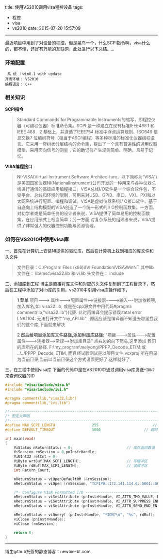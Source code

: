 title: 使用VS2010调用visa程控设备
tags:
  - 程控
  - visa
  - vs2010
date: 2015-07-20 15:57:09
---
最近项目中用到了对设备的程控，但是菜鸟一个，什么SCPI指令啊，visa什么的，都不懂，还好有万能的互联网，此处进行以下总结……

### 环境配置
```
 系 统 ：win8.1 with update
开发环境： VS2010
编程语言： C++
```
<!--more-->

### 相关知识
**SCPI指令**
>Standard Commands for Programmable Instruments的缩写，即程控仪器（可编程仪器）标准命令集。SCPI 是一种建立在现有标准IEEE488.1 和 IEEE 488．2 基础上，并遵循了IEEE754 标准中浮点运算规则、ISO646 信息交换7 位编码符号（相当于ASCll编程）等多种标准的标准化仪器编程语言。它采用一套树状分层结构的命令集，提出了一个具有普遍性的通用仪器模型，采用面向信号的测量；它的助记符产生规则简单、明确，且易于记忆。

**VISA编程接口**
>NI-VISA(Virtual Instrument Software Architec-ture，以下简称为“VISA”)是美国国家仪器NI(NationalInstrument)公司开发的一种用来与各种仪器总线进行通信的高级应用编程接口。VISA总线I/O软件是一个综合软件包，不受平台、总线和环境的限制，可用来对USB、GPIB、串口、VXI、PXI和以太网系统进行配置、编程和调试。VISA是虚拟仪器系统I/ O接口软件。基于自底向上结构模型的VISA创造了一个统一形式的I/ O控制函数集。一方面，对初学者或是简单任务的设计者来说，VISA提供了简单易用的控制函数集，在应用形式上相当简单；另一方面,对复杂系统的组建者来说，VISA提供了非常强大的仪器控制功能与资源管理。

### 如何在VS2010中使用visa库

一、首先在计算机上安装NI提供的驱动库，然后在计算机上找到相应的库文件和头文件

>文件目录：C:\Program Files (x86)\IVI Foundation\VISA\WinNT
其中lib文件在： lib\msc\visa32.lib 和ivi.lib
头文件在： include

二、添加库到工程
博主是直接将库文件和对应的头文件复制到了工程目录下，然后在工程中添加了对lib库的引用，vs2010中引用visa库操作如下，

>**1 菜单**  项目---> 属性--->配置属性-->链接器---->输入---附加依赖项,  加入库名,如: visa32.lib;
>或是在cpp源文件中用代码#pragma comment(lib,"visa32.lib")代替. 此时再编译会提示错误:fatal error LNK1104: 无法打开文件“my_API.lib” ,  原因应该是编译器不知道去哪里找我们的这个库,下面就来解决
>
>**2 然后给项目添加库文件路径,添加附加库路径:**
>"项目--->属性--->配置属性--->连接器-->常规-->附加库目录" 点右边的向下箭头,这里添加 我们的库所在的路径. F:\my_program\meiyong\PPPP_Decode_ETIM;或 ../../PPPP_Decode_ETIM,  而且经试验测试是以项目文件.vcxproj 所在目录为当前目录,当前以当前目录这个方式设置更好了.这样就好了.
 
三、在工程中使用visa库
下面的代码中是在VS2010中通过调用visa库发送`*IDN?`来查询仪器的ID
```C++
#include "visa/include/visa.h"
#include "visa/include/ivi.h"

#pragma comment(lib,"visa32.lib")
#pragma comment(lib,"ivi.lib")

/*----------------------------------------------------------------------------*/
/* 宏定义声明                                                                 */
/*----------------------------------------------------------------------------*/
#define MAX_SCPI_LENGTH                 255                         // 最大的SCPI命令 
#define DEFAULT_TIMEOUT                 5000                    // 超时:5000ms   

int main(void)
{
	ViStatus nReturnStatus = 0;                         // 保存返回数值
	ViSession rmSession = 0,pnInstrHandle;
	ViUInt32 retCnt = 0;
	ViByte wrtBuf[MAX_SCPI_LENGTH];                     // 写缓冲区
	ViByte rdBuf[MAX_SCPI_LENGTH];                      // 读缓冲区
	int Return_Count;

	nReturnStatus = viOpenDefaultRM (&rmSession);
	nReturnStatus = viOpen (rmSession, "TCPIP0::172.141.114.6::5001::SOCKET", VI_NULL, VI_NULL, &pnInstrHandle);

	/*- Configure VISA Formatted I/O ----------------------------------------*/
	nReturnStatus = viSetAttribute (pnInstrHandle, VI_ATTR_TMO_VALUE, DEFAULT_TIMEOUT);        // 设置超时
	nReturnStatus = viSetAttribute (pnInstrHandle, VI_ATTR_SUPPRESS_END_EN, VI_FALSE);        // 不发送终止符
	nReturnStatus = viSetAttribute (pnInstrHandle, VI_ATTR_SEND_END_EN, VI_FALSE);        // 不接收终止符

	nReturnStatus = viQueryf (pnInstrHandle, "*IDN?\n", "%s", rdBuf);
	viClose (pnInstrHandle);
	viClose (rmSession);    

	return 0;
}
```

***
博主github托管的静态博客：newbie-bt.com